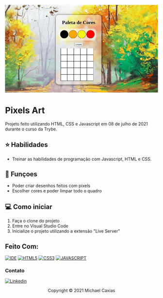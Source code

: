 <img src="example.png" alt="exemplo imagem">

# Pixels Art

Projeto feito utilizando HTML, CSS e Javascript em 08 de julho de 2021 durante o curso da Trybe.

## ⭐ Habilidades

- Treinar as habilidades de programação com Javascript, HTML e CSS.

## 🔧 Funçoes

- Poder criar desenhos feitos com pixels
- Escolher cores e poder limpar todo o quadro

## 💻 Como iniciar

1. Faça o clone do projeto
2. Entre no Visual Studio Code
3. Inicialize o projeto utilizando a extensão "Live Server"

## Feito Com:
[![IDE](https://img.shields.io/badge/Visual_studio_code-0078D4?style=for-the-badge&logo=visual%20studio%20code&logoColor=white)](https://code.visualstudio.com/)
[![HTML5](https://img.shields.io/badge/HTML5-E34F26?style=for-the-badge&logo=html5&logoColor=white)](https://developer.mozilla.org/pt-BR/docs/Web/HTML)
[![CSS3](https://img.shields.io/badge/CSS3-1572B6?style=for-the-badge&logo=css3&logoColor=white)](https://developer.mozilla.org/pt-BR/docs/Web/CSS)
[![JAVASCRIPT](https://img.shields.io/badge/JavaScript-F7DF1E?style=for-the-badge&logo=javascript&logoColor=black)](https://developer.mozilla.org/pt-BR/docs/Web/JavaScript)


### Contato

[![Linkedin](https://img.shields.io/badge/LinkedIn-0077B5?style=for-the-badge&logo=linkedin&logoColor=white)](https://www.linkedin.com/in/seu-usuario/)

<p align="center">Copyright © 2021 Michael Caxias</p>
